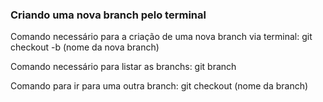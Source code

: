 ### Criando uma nova branch pelo terminal

Comando necessário para a criação de uma nova branch via terminal:
git checkout -b (nome da nova branch)

Comando necessário para listar as branchs:
git branch

Comando para ir para uma outra branch:
git checkout (nome da branch)